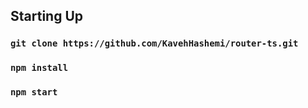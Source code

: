 ## Starting Up

### `git clone https://github.com/KavehHashemi/router-ts.git`

### `npm install`

### `npm start`
